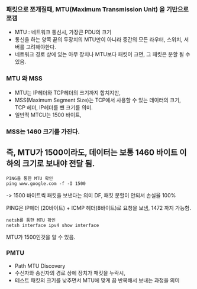 ### 패킷으로 쪼개질때, **MTU(Maximum Transmission Unit)** 을 기반으로 쪼갬

- MTU : 네트워크 통신시, 가장큰 PDU의 크기
- 통신을 하는 양쪽 끝의 두장치의 MTU만이 아니라 중간의 모든 라우터, 스위치, 서버를 고려해야한다. 
- 네트워크 경로 상에 있는 아무 장치나 MTU보다 패킷이 크면, 그 패킷은 분할 될 수 있음.

### MTU 와 MSS

- MTU는 IP헤더와 TCP헤더의 크기까지 합치지만,
- MSS(Maximum Segment Size)는 TCP에서 사용할 수 있는 데이터의 크기, TCP 헤더, IP헤더를 뺸 크기를 의미.
- 일반적 MTCU는 1500 바이트,

### MSS는 1460 크기를 가진다.

## 즉, MTU가 1500이라도, 데이터는 보통 1460 바이트 이하의 크기로 보내야 전달 됨.

```
PING을 통한 MTU 확인
ping www.google.com -f -I 1500
```

-> 1500 바이트씩 패킷을 보낸다는 의미 DF, 패킷 분할이 안되서 손실율 100%

PING은 IP헤더 (20바이트) + ICMP 헤더(8바이트)로 요청을 보냄, 1472 까지 가능함.

```
netsh를 통한 MTU 확인
netsh interface ipv4 show interface
```


MTU가 1500인것을 알 수 있음.

### PMTU

- Path MTU Discovery
- 수신자와 송신자의 경로 상에 장치가 패킷을 누락시, 
- 테스트 패킷의 크기를 낮추면서 MTU에 맞게 끔 반복해서 보내는 과정을 의미
